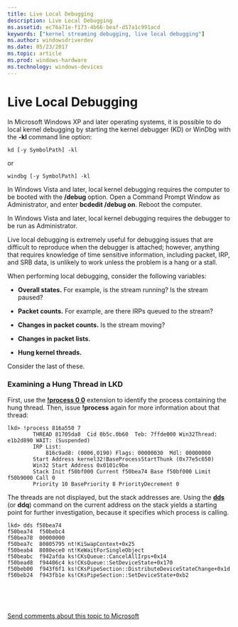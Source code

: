 ```yaml
---
title: Live Local Debugging
description: Live Local Debugging
ms.assetid: ec76a71e-f173-4b66-beaf-d57a1c991acd
keywords: ["kernel streaming debugging, live local debugging"]
ms.author: windowsdriverdev
ms.date: 05/23/2017
ms.topic: article
ms.prod: windows-hardware
ms.technology: windows-devices
---
```


# Live Local Debugging


In Microsoft Windows XP and later operating systems, it is possible to do local kernel debugging by starting the kernel debugger (KD) or WinDbg with the **-kl** command line option:

```
kd [-y SymbolPath] -kl 
```

or

```
windbg [-y SymbolPath] -kl 
```

In Windows Vista and later, local kernel debugging requires the computer to be booted with the **/debug** option. Open a Command Prompt Window as Administrator, and enter **bcdedit /debug on**. Reboot the computer.

In Windows Vista and later, local kernel debugging requires the debugger to be run as Administrator.

Live local debugging is extremely useful for debugging issues that are difficult to reproduce when the debugger is attached; however, anything that requires knowledge of time sensitive information, including packet, IRP, and SRB data, is unlikely to work unless the problem is a hang or a stall.

When performing local debugging, consider the following variables:

-   **Overall states.** For example, is the stream running? Is the stream paused?

-   **Packet counts.** For example, are there IRPs queued to the stream?

-   **Changes in packet counts.** Is the stream moving?

-   **Changes in packet lists.**

-   **Hung kernel threads.**

Consider the last of these.

### <span id="examining_a_hung_thread_in_lkd"></span><span id="EXAMINING_A_HUNG_THREAD_IN_LKD"></span>Examining a Hung Thread in LKD

First, use the [**!process 0 0**](-process.md) extension to identify the process containing the hung thread. Then, issue **!process** again for more information about that thread:

```
lkd> !process 816a550 7
        THREAD 81705da8  Cid 0b5c.0b60  Teb: 7ffde000 Win32Thread: e1b2d890 WAIT: (Suspended)
        IRP List:
            816c9ad8: (0006,0190) Flags: 00000030  Mdl: 00000000
        Start Address kernel32!BaseProcessStartThunk (0x77e5c650)
        Win32 Start Address 0x0101c9be
        Stack Init f50bf000 Current f50bea74 Base f50bf000 Limit f50b9000 Call 0
        Priority 10 BasePriority 8 PriorityDecrement 0
```

The threads are not displayed, but the stack addresses are. Using the [**dds**](dds--dps--dqs--display-words-and-symbols-.md) (or **ddq**) command on the current address on the stack yields a starting point for further investigation, because it specifies which process is calling.

```
lkd> dds f50bea74
f50bea74  f50bebc4
f50bea78  00000000
f50bea7c  80805795 nt!KiSwapContext+0x25
f50beab4  8080ece0 nt!KeWaitForSingleObject
f50beabc  f942afda ks!CKsQueue::CancelAllIrps+0x14
f50bead8  f94406c4 ks!CKsQueue::SetDeviceState+0x170
f50beb00  f943f6f1 ks!CKsPipeSection::DistributeDeviceStateChange+0x1d
f50beb24  f943fb1e ks!CKsPipeSection::SetDeviceState+0xb2
```

 

 

[Send comments about this topic to Microsoft](mailto:wsddocfb@microsoft.com?subject=Documentation%20feedback%20[debugger\debugger]:%20Live%20Local%20Debugging%20%20RELEASE:%20%285/15/2017%29&body=%0A%0APRIVACY%20STATEMENT%0A%0AWe%20use%20your%20feedback%20to%20improve%20the%20documentation.%20We%20don't%20use%20your%20email%20address%20for%20any%20other%20purpose,%20and%20we'll%20remove%20your%20email%20address%20from%20our%20system%20after%20the%20issue%20that%20you're%20reporting%20is%20fixed.%20While%20we're%20working%20to%20fix%20this%20issue,%20we%20might%20send%20you%20an%20email%20message%20to%20ask%20for%20more%20info.%20Later,%20we%20might%20also%20send%20you%20an%20email%20message%20to%20let%20you%20know%20that%20we've%20addressed%20your%20feedback.%0A%0AFor%20more%20info%20about%20Microsoft's%20privacy%20policy,%20see%20http://privacy.microsoft.com/default.aspx. "Send comments about this topic to Microsoft")




